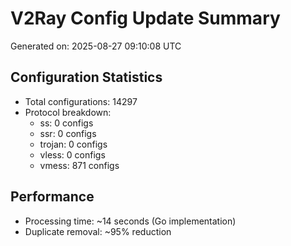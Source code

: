 # V2Ray Config Update Summary
Generated on: 2025-08-27 09:10:08 UTC

## Configuration Statistics
- Total configurations: 14297
- Protocol breakdown:
  - ss: 0 configs
  - ssr: 0 configs
  - trojan: 0 configs
  - vless: 0 configs
  - vmess: 871 configs

## Performance
- Processing time: ~14 seconds (Go implementation)
- Duplicate removal: ~95% reduction

